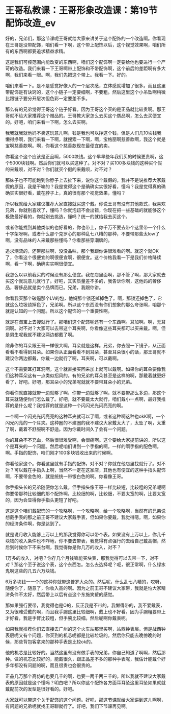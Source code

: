 # 王哥私教课：王哥形象改造课：第19节 配饰改造_ev

好的，兄弟们，那这节课呢王哥就给大家来讲关于这个配饰的一个改造啊。你看现在王哥是没带配饰，咱们看一下啊，这个带上配饰以后，这个视觉效果啊，咱们所有的东西啊都要追求精益求精。

这是我们可控范围内能改变的东西啊，咱们这个配饰啊一定要给他也要进行一个严苛的改造。我们来看一下王哥啊带上配饰和不带配饰啊，这个前后的差距啊有多大啊，我们来看一眼。啊，我们先把这个带上。我看一下。好的。

咱们来看一下。是不是感觉好像人的一个层次感，立体感就增加了很多。而且这里带配饰是有诀窍的，这个小链子一定要细啊，不要粗。然后这里这个小吊坠啊稍微比跟链子要分开层次但色彩一定要差不多。

那么有的兄弟觉得王哥这个链子好看。因为王哥这个买的是正品就比较贵啊。那王哥就不给大家推荐这个赠品的。王哥教大家怎么去买这个赝品啊，怎么去买便宜的。好吧，咱们来看一下啊，怎么去买啊。

我我就我就他妈不卖这玩意儿啊，钱是我也可以挣这个钱，但是人们几10块钱我懒得挣啊，我们来看一下啊，就搜索一下啊，啊，宝格丽啊慈善款啊，我这个就是宝啊慈善款啊。啊，你看这个慈善款现在最便宜的卖。

你看这个这个应该是正品啊，5000块钱。这个早早些年我们买的时候更贵啊，这个5000块钱啊。然后你们就可以买这种了。对不对？买100多块钱的这种买个假的来戴呗，对不对？你们就买个假的来戴呗，对不对？

那妹子也不可能跑到你脖子上去扯下来，说你这个戴假的，我并不是说推荐大家戴假的原因，我是干嘛的？我是觉得这个是确确实实很好看，懂吗？我是觉得真的确确实实很好看，戴在脖子上，真的很有那个视觉效果，懂吗？

所以我就给大家建议推荐大家直接就买这个戴。你说王哥有没有其他款式，我喜欢兄弟，你就别喜欢了，懂吗？你就泡妞不会出错，你现在把一些基础的就能够这个极致最好看的，你就别去挑选，懂吗？统一的就给我去买这个。

或者你能找到其他类似的也好看的，你也带上，你千万不要去带个这里带一个什么十字架呀啊，或者什么那个克罗心的那种乱七八糟的那种，不要带那些太low了啊，没有品味的人来戴那些懂吗？你看那些穿潮牌的。

追求潮流的，还带那些啊，没没品味，那个我跟你讲很难看的啊。就这个就OK了，你看这个很便宜的啊很便宜啊，很便宜。这个价格我看一下是我们价格降续啊，看一下啊，确确实实啊很便宜。

我怎么以以前我买的时候没有那么便宜。我在店里面啊，那不管了啊，那大家就去买这个就玩意儿就行了。好吧，其实质量差不多的，我告诉你啊，这他妈的奢侈品，奢侈品就是卖个品牌而已。兄弟，我跟你讲。

你看我买那个破逼那个LV的包，他妈那个锁还掉掉色了。啊，那锁还掉色了，它就这么垃圾锁掉色了，兄弟啊。所以这个东西没有你们想象的那么夸张啊，咱那个就是认知的一个问题。所以这个配饰的一个重要性啊。

就是在淘宝上去搜就行了。那咱们这个配饰呢还有一个东西啊。耳加啊。啊，无耳洞啊。对不对？大家可以去带这个耳夹啊，你看像这些耳夹都可以买来戴。啊，但是男生呢我就不建议两边都戴了啊。

除非你的耳朵跟王哥一样很大啊，耳朵就是这样。兄弟，你去照一下镜子，从正面看看不看得到耳朵。如果你从正面看看不到耳朵，甚至耳朵很小的话，那王哥就不建议你两边都戴，你戴一边就行了啊，耳夹啊，可以戴啊。

这个不需要耳打耳洞啊，这个就直接买回来加上就可以戴啊。如果你的耳朵要像我们这种耳朵这有一点类似招风的。有的兄弟的耳朵甚至是这样的啊，那戴着就更好看了，好吧。好吧，那耳朵小的兄弟呢就就不要带耳朵小的兄弟。

你看你就直接就带一边就够了啊，你带一边就够了啊，就不要带那么多边，那这个耳夹就随便你们怎么戴了。好吧，就不要戴太大就行，咱们戴小一点啊，最好我推荐的是什么呢？我推荐的就是这种一个闪闪光光闪亮亮的啊。

一个啊一个闪光光闪亮亮的这种耳夹就可以了啊，或者这种啊这种也okK啊，一个闪光闪亮的一个耳夹。这种圈的不建圈的我不建议大家戴太大了，太坠了啊，太重了啊，戴着不舒服啊不舒适。因为你戴时间久了会有一个问题。

你的耳朵不不充血，然后很很难受啊，会很痛啊。这个要给大家提前讲的，所以这个是耳夹的一个问题。然后呢咱们讲到一个手指的啊。一样的啊手指的配色啊。啊。手指的配饰，咱们刚才100多块钱收出来的时候啊。

你看他家这个。你看这里就有手指的配饰，对不对？你就在他店里找就行了。对不对？可以戴在手指头上啊，当然不一定在这家店，其他也有便宜的这种手指头配饰啊，不要带金色的，就是统统一带银白色的啊。你看像王哥。

你手指头长的兄弟随便你怎么戴。但手指头像王哥一样比较短，比较粗的兄弟呢啊你要带那种比较细的那个配饰啊，比较细的啊，比较细，不要太宽的啊，比要太宽的，因为会显得你手指头更短了好吧。

这是这个咱们戴配饰的一个攻略啊，一个攻略啊，给一个攻略啊，当然有的兄弟说想戴手表的那之前王哥不建议大家戴手表，但如果你要戴，我觉得嗯。啊，如果你的经济条件啊，你是达到了。

就是说月收入能够上万以上的那我觉得你可以带个表。如果没有上万以上，你几千块钱的收入条件也不咋地，你不要去带表，我觉得有点强行的去给自己戴高帽，然后到时候你下不来台啊，我觉得你是你几万的收入，对不？

1万多的收入，对吧？你存几个月钱嘛能买块表，那我觉得可以去带一下，对不对？那这个至于说这个表，这个东西怎。怎么去选择呢？呃，很正常啊，什么绿水鬼啊这些的几五六万块钱。

6万多块钱一一个的这种你就带这普罗大众的。然后呢，什么乱七八糟的，哎呀，随便你了，随意了，你收入高的啊。因为之前王哥不建议大家带，我就是怕大家精济条件不太好，然后带上以后有点这个东施笑颦的感觉。

那如果强行要带，我觉得也是O的，反正我是不带的，我懒得带的，我不爱戴表，又为很难受戴的啊，而且我手腕这里比较细啊，戴上也不好看。因为手腕粗要带上才好看，我是手臂比较粗，但手腕比较细。然后呢啊你戴表呢。

如果我就推荐你们去直接去广州的这个火车站那里买啊，站西钟表层。但是战西钟表层呢又有个问题，你买到的机芯呢都是比较垃圾的。然后你只能去晚傍晚的时候，那些背包客拿来的那种手表是比较ok的。

他的机芯是比较好的。当然这里有没有做手表的兄弟，你自己知道了啊啊，然后那种。做的机芯比较好的，能戴很久，跟正品差不多的那种手表呢，我估计能戴个好多年都没有问题的啊，而且很贵也会很贵的。

正品几万那个高仿的也要几千的啊，也要一两千两三千的。所以我就不建议大家戴表的原因就是这个懂吗？明白吧？所以你这个配饰各方面耳耳坠这里耳坠如果就就戴配前次的发型是很好看的。好吧。

大家就可以带这个关于配饰的这个问题。好吧，那这节课就给大家讲到这儿啊啊，有问题的兄弟呢就找王哥聊就行了。好吧，我们下节课再见啊。

